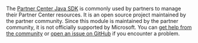 The [Partner Center Java SDK](https://github.com/microsoft/partner-center-java) is commonly used by partners to manage their Partner Center resources. It is an open source project maintained by the partner community. Since this module is maintained by the partner community, it is not officially supported by Microsoft. You can [get help from the community](https://stackoverflow.com/questions/tagged/partner+center) or [open an issue on GitHub](https://github.com/microsoft/partner-center-java/issues) if you encounter a problem.